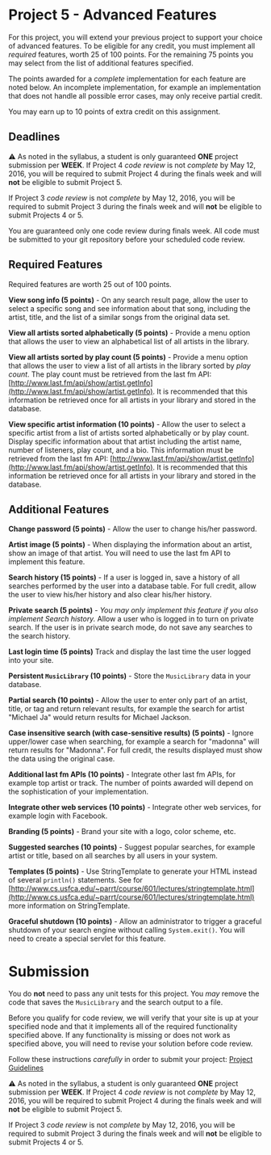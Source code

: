 Project 5 - Advanced Features
===============================

For this project, you will extend your previous project to support your choice of advanced features. To be eligible for any credit, you must implement all *required* features, worth 25 of 100 points. For the remaining 75 points you may select from the list of additional features specified. 

The points awarded for a *complete* implementation for each feature are noted below. An incomplete implementation, for example an implementation that does not handle all possible error cases, may only receive partial credit.

You may earn up to 10 points of extra credit on this assignment.

## Deadlines

:warning: As noted in the syllabus, a student is only guaranteed **ONE** project submission per **WEEK**. If Project 4 *code review* is not *complete* by May 12, 2016, you will be required to submit Project 4 during the finals week and will **not** be eligible to submit Project 5.

If Project 3 *code review* is not *complete* by May 12, 2016, you will be required to submit Project 3 during the finals week and will **not** be eligible to submit Projects 4 or 5.

You are guaranteed only one code review during finals week. All code must be submitted to your git repository before your scheduled code review.


## Required Features

Required features are worth 25 out of 100 points.


**View song info (5 points)** - On any search result page, allow the user to select a specific song and see information about that song, including the artist, title, and the list of a similar songs from the original data set.

**View all artists sorted alphabetically (5 points)** - Provide a menu option that allows the user to view an alphabetical list of all artists in the library.

**View all artists sorted by play count (5 points)** - Provide a menu option that allows the user to view a list of all artists in the library sorted by *play count*. The play count must be retrieved from the last fm API: [http://www.last.fm/api/show/artist.getInfo](http://www.last.fm/api/show/artist.getInfo). It is recommended that this information be retrieved once for all artists in your library and stored in the database.

**View specific artist information (10 points)** - Allow the user to select a specific artist from a list of artists sorted alphabetically or by play count. Display specific information about that artist including the artist name, number of listeners, play count, and a bio. This information must be retrieved from the last fm API: [http://www.last.fm/api/show/artist.getInfo](http://www.last.fm/api/show/artist.getInfo). It is recommended that this information be retrieved once for all artists in your library and stored in the database.


## Additional Features

**Change password (5 points)** - Allow the user to change his/her password.

**Artist image (5 points)** - When displaying the information about an artist, show an image of that artist. You will need to use the last fm API to implement this feature.

**Search history (15 points)** - If a user is logged in, save a history of all searches performed by the user into a database table. For full credit, allow the user to view his/her history and also clear his/her history.

**Private search (5 points)** - *You may only implement this feature if you also implement Search history.* Allow a user who is logged in to turn on private search. If the user is in private search mode, do not save any searches to the search history.

**Last login time (5 points)** Track and display the last time the user logged into your site. 

**Persistent `MusicLibrary` (10 points)** - Store the `MusicLibrary` data in your database.

**Partial search (10 points)** - Allow the user to enter only part of an artist, title, or tag and return relevant results, for example the search for artist "Michael Ja" would return results for Michael Jackson.

**Case insensitive search (with case-sensitive results) (5 points)** - Ignore upper/lower case when searching, for example a search for "madonna" will return results for "Madonna". For full credit, the results displayed must show the data using the original case.

**Additional last fm APIs (10 points)** - Integrate other last fm APIs, for example top artist or track. The number of points awarded will depend on the sophistication of your implementation.

**Integrate other web services (10 points)** - Integrate other web services, for example login with Facebook.

**Branding (5 points)** - Brand your site with a logo, color scheme, etc.

**Suggested searches (10 points)** - Suggest popular searches, for example artist or title, based on all searches by all users in your system.

**Templates (5 points)** - Use StringTemplate to generate your HTML instead of several `println()` statements. See for [http://www.cs.usfca.edu/~parrt/course/601/lectures/stringtemplate.html](http://www.cs.usfca.edu/~parrt/course/601/lectures/stringtemplate.html) more information on StringTemplate.

**Graceful shutdown (10 points)** - Allow an administrator to trigger a graceful shutdown of your search engine without calling `System.exit()`. You will need to create a special servlet for this feature.

# Submission 
You do **not** need to pass any unit tests for this project. You *may* remove the code that saves the `MusicLibrary` and the search output to a file.

Before you qualify for code review, we will verify that your site is up at your specified node and that it implements all of the required functionality specified above. If any functionality is missing or does not work as specified above, you will need to revise your solution before code review.

Follow these instructions *carefully* in order to submit your project: [Project Guidelines](https://github.com/CS212-S16/lectures/blob/master/Notes/projectguidelines.md)

:warning: As noted in the syllabus, a student is only guaranteed **ONE** project submission per **WEEK**. If Project 4 *code review* is not *complete* by May 12, 2016, you will be required to submit Project 4 during the finals week and will **not** be eligible to submit Project 5.

If Project 3 *code review* is not *complete* by May 12, 2016, you will be required to submit Project 3 during the finals week and will **not** be eligible to submit Projects 4 or 5.

